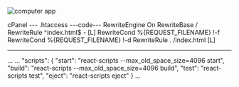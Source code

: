 
![computer app](https://github.com/prosanjeev/Computer-Institute-App/assets/154009697/7180406f-a4ed-4eb5-b164-d026736710b0)



cPanel ---
.htaccess
---code---
<IfModule mod_rewrite.c>
  RewriteEngine On
  RewriteBase /
  RewriteRule ^index\.html$ - [L]
  RewriteCond %{REQUEST_FILENAME} !-f
  RewriteCond %{REQUEST_FILENAME} !-d
  RewriteRule . /index.html [L]
</IfModule>



------------------------------------

...
...
"scripts": {
    "start": "react-scripts --max_old_space_size=4096 start",
    "build": "react-scripts --max_old_space_size=4096 build",
    "test": "react-scripts test",
    "eject": "react-scripts eject"
}
...

